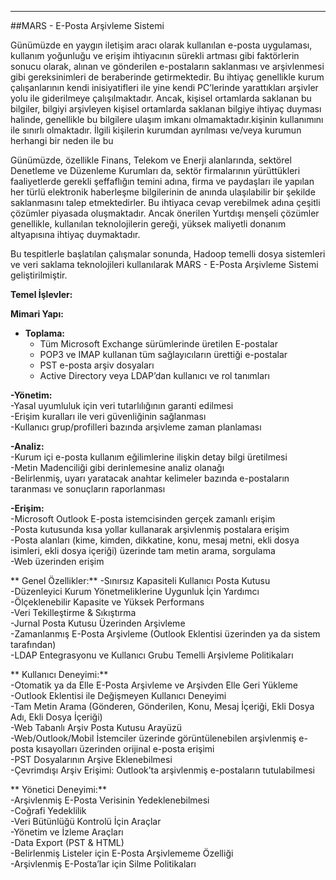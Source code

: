 - - -
##MARS - E-Posta Arşivleme Sistemi

Günümüzde en yaygın iletişim aracı olarak kullanılan e-posta uygulaması, kullanım yoğunluğu ve erişim ihtiyacının sürekli artması gibi faktörlerin sonucu olarak, alınan ve gönderilen e-postaların saklanması ve arşivlenmesi gibi gereksinimleri de beraberinde getirmektedir. Bu ihtiyaç genellikle kurum çalışanlarının kendi inisiyatifleri ile yine kendi PC’lerinde yarattıkları arşivler yolu ile giderilmeye çalışılmaktadır. Ancak, kişisel ortamlarda saklanan bu bilgiler, bilgiyi arşivleyen kişisel ortamlarda saklanan bilgiye ihtiyaç duyması halinde, genellikle bu bilgilere ulaşım imkanı olmamaktadır.kişinin kullanımını ile sınırlı olmaktadır. İlgili kişilerin kurumdan ayrılması ve/veya kurumun herhangi bir neden ile bu 

Günümüzde, özellikle Finans, Telekom ve Enerji alanlarında, sektörel Denetleme ve Düzenleme Kurumları da, sektör firmalarının yürüttükleri faaliyetlerde gerekli şeffaflığın temini adına, firma ve paydaşları ile yapılan her türlü elektronik haberleşme bilgilerinin de anında ulaşılabilir bir şekilde saklanmasını talep etmektedirler. Bu ihtiyaca cevap verebilmek adına çeşitli çözümler piyasada oluşmaktadır. Ancak önerilen Yurtdışı menşeli çözümler genellikle, kullanılan teknolojilerin gereği, yüksek maliyetli donanım altyapısına ihtiyaç duymaktadır.

Bu tespitlerle başlatılan çalışmalar sonunda, Hadoop temelli dosya sistemleri ve veri saklama teknolojileri kullanılarak MARS - E-Posta Arşivleme Sistemi geliştirilmiştir.

**Temel İşlevler:**

**Mimari Yapı:**  

- **Toplama:**  
	- Tüm Microsoft Exchange sürümlerinde üretilen E-postalar  
	- POP3 ve IMAP kullanan tüm sağlayıcıların ürettiği e-postalar  
	- PST e-posta arşiv dosyaları  
	- Active Directory veya LDAP’dan kullanıcı ve rol tanımları

**-Yönetim:**  
-Yasal uyumluluk için veri tutarlılığının garanti edilmesi  
-Erişim kuralları ile veri güvenliğinin sağlanması  
-Kullanıcı grup/profilleri bazında arşivleme zaman planlaması  

**-Analiz:**  
-Kurum içi e-posta kullanım eğilimlerine ilişkin detay bilgi üretilmesi  
-Metin Madenciliği gibi derinlemesine analiz olanağı  
-Belirlenmiş, uyarı yaratacak anahtar kelimeler bazında e-postaların taranması ve sonuçların raporlanması  

**-Erişim:**  
-Microsoft Outlook E-posta istemcisinden gerçek zamanlı erişim  
-Posta kutusunda kısa yollar kullanarak arşivlenmiş postalara erişim  
-Posta alanları (kime, kimden, dikkatine, konu, mesaj metni, ekli dosya isimleri, ekli dosya içeriği) üzerinde tam metin arama, sorgulama  
-Web üzerinden erişim  

** Genel Özellikler:** 
-Sınırsız Kapasiteli Kullanıcı Posta Kutusu  
-Düzenleyici Kurum Yönetmeliklerine Uygunluk İçin Yardımcı  
-Ölçeklenebilir Kapasite ve Yüksek Performans  
-Veri Tekilleştirme & Sıkıştırma  
-Jurnal Posta Kutusu Üzerinden Arşivleme  
-Zamanlanmış E-Posta Arşivleme (Outlook Eklentisi üzerinden ya da sistem tarafından)  
-LDAP Entegrasyonu ve Kullanıcı Grubu Temelli Arşivleme Politikaları  

** Kullanıcı Deneyimi:**  
-Otomatik ya da Elle E-Posta Arşivleme ve Arşivden Elle Geri Yükleme  
-Outlook Eklentisi ile Değişmeyen Kullanıcı Deneyimi  
-Tam Metin Arama (Gönderen, Gönderilen, Konu, Mesaj İçeriği, Ekli Dosya Adı, Ekli Dosya İçeriği)  
-Web Tabanlı Arşiv Posta Kutusu Arayüzü  
-Web/Outlook/Mobil İstemciler üzerinde görüntülenebilen arşivlenmiş e-posta kısayolları üzerinden orijinal e-posta erişimi  
-PST Dosyalarının Arşive Eklenebilmesi  
-Çevrimdışı Arşiv Erişimi: Outlook’ta arşivlenmiş e-postaların tutulabilmesi  

** Yönetici Deneyimi:**  
-Arşivlenmiş E-Posta Verisinin Yedeklenebilmesi  
-Coğrafi Yedeklilik  
-Veri Bütünlüğü Kontrolü İçin Araçlar  
-Yönetim ve İzleme Araçları  
-Data Export (PST & HTML)  
-Belirlenmiş Listeler için E-Posta Arşivlememe Özelliği  
-Arşivlenmiş E-Posta’lar için Silme Politikaları  


